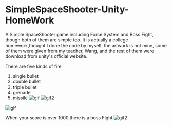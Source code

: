 # SimpleSpaceShooter-Unity-HomeWork
A Simple SpaceShooter game including Force System and Boss Fight, though both of them are simple too.
It is actually a college homework,thought I done the code by myself, the artwork is not mine, some of them were given from my teacher, Wang, and the rest of them were download from unity's official website.

There are five kinds of fire
1. single bullet
2. double bullet
3. triple bullet
4. grenade
5. missile
![gif](https://cloud.githubusercontent.com/assets/13430140/18173750/61c87cd6-709d-11e6-9eca-0c85f5fb8e71.gif)
![gif2](https://cloud.githubusercontent.com/assets/13430140/18173764/6a81ae1a-709d-11e6-9af5-3f04573e4234.gif)

![gif](https://cloud.githubusercontent.com/assets/13430140/18053004/f671ff62-6e2f-11e6-99d3-ecb7d2f06fd5.gif)



When your score is over 1000,there is a boss Fight
![gif2](https://cloud.githubusercontent.com/assets/13430140/18059669/93b101d0-6e4c-11e6-9aee-80565538f79f.gif)
